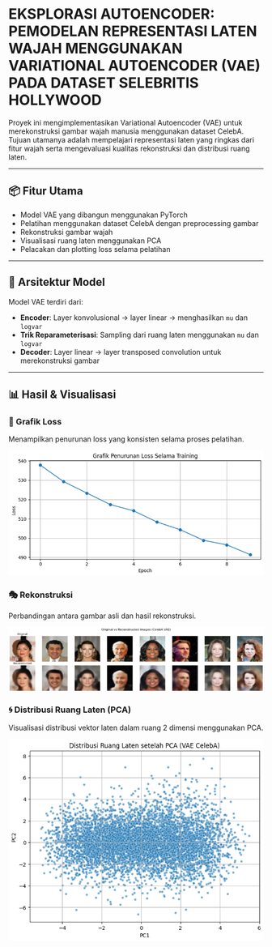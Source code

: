 # EKSPLORASI AUTOENCODER: PEMODELAN REPRESENTASI LATEN WAJAH MENGGUNAKAN VARIATIONAL AUTOENCODER (VAE) PADA DATASET SELEBRITIS HOLLYWOOD

Proyek ini mengimplementasikan Variational Autoencoder (VAE) untuk merekonstruksi gambar wajah manusia menggunakan dataset CelebA. Tujuan utamanya adalah mempelajari representasi laten yang ringkas dari fitur wajah serta mengevaluasi kualitas rekonstruksi dan distribusi ruang laten.

---

## 📦 Fitur Utama

- Model VAE yang dibangun menggunakan PyTorch
- Pelatihan menggunakan dataset CelebA dengan preprocessing gambar
- Rekonstruksi gambar wajah
- Visualisasi ruang laten menggunakan PCA
- Pelacakan dan plotting loss selama pelatihan

---

## 🧠 Arsitektur Model

Model VAE terdiri dari:

- **Encoder**: Layer konvolusional → layer linear → menghasilkan `mu` dan `logvar`
- **Trik Reparameterisasi**: Sampling dari ruang laten menggunakan `mu` dan `logvar`
- **Decoder**: Layer linear → layer transposed convolution untuk merekonstruksi gambar

---

## 📊 Hasil & Visualisasi

### 🔻 Grafik Loss
Menampilkan penurunan loss yang konsisten selama proses pelatihan.

![Grafik Loss](/assesment6/graphic_loss.png)

### 🎭 Rekonstruksi
Perbandingan antara gambar asli dan hasil rekonstruksi.

![Asli vs Rekonstruksi](/assesment6/Original_vs_Reconstructured.png)

### 🌀 Distribusi Ruang Laten (PCA)
Visualisasi distribusi vektor laten dalam ruang 2 dimensi menggunakan PCA.

![Ruang Laten](/assesment6/Space_Latent_After_PCA.png)
